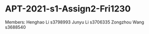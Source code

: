 # APT-2021-s1-Assign2-Fri1230
 Members:
 Henghao Li    s3798993
 Junyu Li      s3706335
 Zongzhou Wang s3688540
